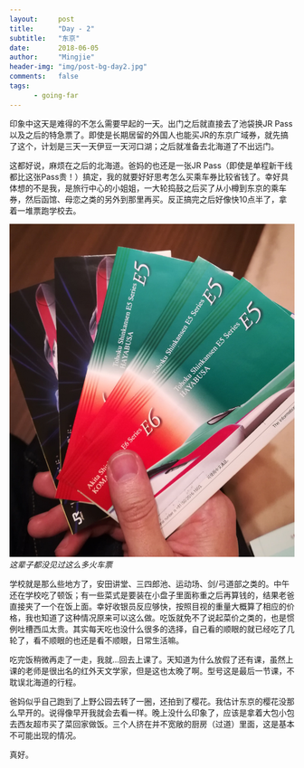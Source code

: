 ```yaml
---
layout:     post
title:      "Day - 2"
subtitle:   "东京"
date:       2018-06-05
author:     "Mingjie"
header-img: "img/post-bg-day2.jpg"
comments:   false
tags:
      - going-far
---
```


印象中这天是难得的不怎么需要早起的一天。出门之后就直接去了池袋换JR Pass以及之后的特急票了。即使是长期居留的外国人也能买JR的东京广域券，就先搞了这个，计划是三天一天伊豆一天河口湖；之后就准备去北海道了不出远门。

这都好说，麻烦在之后的北海道。爸妈的也还是一张JR Pass（即使是单程新干线都比这张Pass贵！）搞定，我的就要好好思考怎么买乘车券比较省钱了。幸好具体想的不是我，是旅行中心的小姐姐，一大轮捣鼓之后买了从小樽到东京的乘车券，然后函馆、母恋之类的另外到那里再买。反正搞完之后好像快10点半了，拿着一堆票跑学校去。

![](/img/in-post/post-day2/2-1.jpg)
*这辈子都没见过这么多火车票*

学校就是那么些地方了，安田讲堂、三四郎池、运动场、剑/弓道部之类的。中午还在学校吃了顿饭；有一些菜式是要装在小盘子里面称重之后再算钱的，结果老爸直接夹了一个在饭上面。幸好收银员反应够快，按照目视的重量大概算了相应的价格，我也知道了这种情况原来可以这么做。吃饭就免不了说起菜价之类的，也是惯例吐槽西瓜太贵。其实每天吃也没什么很多的选择，自己看的顺眼的就已经吃了几轮了，看不顺眼的也还是看不顺眼，日常生活嘛。

吃完饭稍微再走了一走，我就...回去上课了。天知道为什么放假了还有课，虽然上课的老师是很出名的红外天文学家，但是这也太晚了啊。型号这是最后一节课，不耽误北海道的行程。

爸妈似乎自己跑到了上野公园去转了一圈，还拍到了樱花。我估计东京的樱花没那么早开的。说得像早开我就会去看一样。晚上没什么印象了，应该是拿着大包小包去西友超市买了菜回家做饭。三个人挤在并不宽敞的厨房（过道）里面，这是基本不可能出现的情况。

真好。
